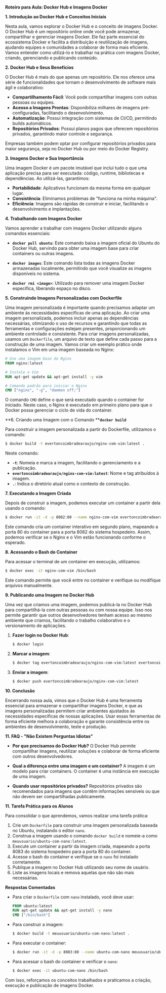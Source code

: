 **Roteiro para Aula: Docker Hub e Imagens Docker**

**1. Introdução ao Docker Hub e Conceitos Iniciais**

Nesta aula, vamos explorar o Docker Hub e o conceito de imagens Docker. O Docker Hub é um repositório online onde você pode armazenar, compartilhar e gerenciar imagens Docker. Ele faz parte essencial do ecossistema Docker e facilita a distribuição e reutilização de imagens, ajudando equipes e comunidades a colaborar de forma mais eficiente. Vamos entender como utilizá-lo e trabalhar na prática com imagens Docker, criando, gerenciando e publicando conteúdo.

**2. Docker Hub e Seus Benefícios**

O Docker Hub é mais do que apenas um repositório. Ele nos oferece uma série de funcionalidades que tornam o desenvolvimento de software mais ágil e colaborativo:

- **Compartilhamento Fácil**: Você pode compartilhar imagens com outras pessoas ou equipes.
- **Acesso a Imagens Prontas**: Disponibiliza milhares de imagens pré-configuradas, facilitando o desenvolvimento.
- **Automatização**: Possui integração com sistemas de CI/CD, permitindo builds automáticos.
- **Repositórios Privados**: Possui planos pagos que oferecem repositórios privados, garantindo maior controle e segurança.

Empresas também podem optar por configurar repositórios privados para maior segurança, seja no Docker Hub ou por meio do Docker Registry.

**3. Imagens Docker e Sua Importância**

Uma imagem Docker é um pacote imutável que inclui tudo o que uma aplicação precisa para ser executada: código, runtime, bibliotecas e dependências. Ao utilizá-las, garantimos:

- **Portabilidade**: Aplicativos funcionam da mesma forma em qualquer lugar.
- **Consistência**: Eliminamos problemas de "funciona na minha máquina".
- **Eficiência**: Imagens são rápidas de construir e iniciar, facilitando o desenvolvimento e implantações.

**4. Trabalhando com Imagens Docker**

Vamos aprender a trabalhar com imagens Docker utilizando alguns comandos essenciais:

- **`docker pull ubuntu`**: Este comando baixa a imagem oficial do Ubuntu do Docker Hub, servindo para obter uma imagem base para criar containers ou outras imagens.

- **`docker images`**: Este comando lista todas as imagens Docker armazenadas localmente, permitindo que você visualize as imagens disponíveis no sistema.

- **`docker rmi <image>`**: Utilizado para remover uma imagem Docker específica, liberando espaço no disco.

**5. Construindo Imagens Personalizadas com Dockerfile**

Uma imagem personalizada é importante quando precisamos adaptar um ambiente às necessidades específicas de uma aplicação. Ao criar uma imagem personalizada, podemos incluir apenas as dependências necessárias, otimizando o uso de recursos e garantindo que todas as ferramentas e configurações estejam presentes, proporcionando um ambiente controlado e consistente. Para criar imagens personalizadas, usamos um `Dockerfile`, um arquivo de texto que define cada passo para a construção de uma imagem. Vamos criar um exemplo prático onde instalamos o Vim em uma imagem baseada no Nginx:

```Dockerfile
# Use uma imagem base do Nginx
FROM nginx:latest

# Instale o Vim
RUN apt-get update && apt-get install -y vim

# Comando padrão para iniciar o Nginx
CMD ["nginx", "-g", "daemon off;"]
```

O comando `CMD` define o que será executado quando o container for iniciado. Neste caso, o Nginx é executado em primeiro plano para que o Docker possa gerenciar o ciclo de vida do container.

\*\*6. Criando uma Imagem com o Comando \*\***`docker build`**

Para construir a imagem personalizada a partir do Dockerfile, utilizamos o comando:

```bash
$ docker build -t evertoncoimbradearaujo/nginx-com-vim:latest .
```

Neste comando:

- **`-t`**: Nomeia e marca a imagem, facilitando o gerenciamento e a publicação.
- **`evertoncoimbradearaujo/nginx-com-vim:latest`**: Nome e tag atribuídos à imagem.
- **`.`**: Indica o diretório atual como o contexto de construção.

**7. Executando a Imagem Criada**

Depois de construir a imagem, podemos executar um container a partir dela usando o comando:

```bash
$ docker run -it -d -p 8082:80 --name nginx-com-vim evertoncoimbradearaujo/nginx-com-vim
```

Este comando cria um container interativo em segundo plano, mapeando a porta 80 do container para a porta 8082 do sistema hospedeiro. Assim, podemos verificar se o Nginx e o Vim estão funcionando conforme o esperado.

**8. Acessando o Bash do Container**

Para acessar o terminal de um container em execução, utilizamos:

```bash
$ docker exec -it nginx-com-vim /bin/bash
```

Este comando permite que você entre no container e verifique ou modifique arquivos manualmente.

**9. Publicando uma Imagem no Docker Hub**

Uma vez que criamos uma imagem, podemos publicá-la no Docker Hub para compartilhá-la com outras pessoas ou com nossa equipe. Isso nos permite garantir que outros desenvolvedores tenham acesso ao mesmo ambiente que criamos, facilitando o trabalho colaborativo e o versionamento de aplicações.

1. **Fazer login no Docker Hub**:

   ```bash
   $ docker login
   ```

2. **Marcar a imagem**:

   ```bash
   $ docker tag evertoncoimbradearaujo/nginx-com-vim:latest evertoncoimbradearaujo/nginx-com-vim:latest
   ```

3. **Enviar a imagem**:

   ```bash
   $ docker push evertoncoimbradearaujo/nginx-com-vim:latest
   ```

**10. Conclusão**

Encerrando nossa aula, vimos que o Docker Hub é uma ferramenta essencial para armazenar e compartilhar imagens Docker, e que as imagens personalizadas permitem criar ambientes ajustados às necessidades específicas de nossas aplicações. Usar essas ferramentas de forma eficiente melhora a colaboração e garante consistência entre os ambientes de desenvolvimento, teste e produção.

**11. FAQ - "Não Existem Perguntas Idiotas"**

- **Por que precisamos do Docker Hub?**
  O Docker Hub permite compartilhar imagens, reutilizar soluções e colaborar de forma eficiente com outros desenvolvedores.

- **Qual a diferença entre uma imagem e um container?**
  A imagem é um modelo para criar containers. O container é uma instância em execução de uma imagem.

- **Quando usar repositórios privados?**
  Repositórios privados são recomendados para imagens que contêm informações sensíveis ou que não devem ser compartilhadas publicamente.

**11. Tarefa Prática para os Alunos**

Para consolidar o que aprendemos, vamos realizar uma tarefa prática:

1. Crie um `Dockerfile` para construir uma imagem personalizada baseada no Ubuntu, instalando o editor `nano`.
2. Construa a imagem usando o comando `docker build` e nomeie-a como `meuusuario/ubuntu-com-nano:latest`.
3. Execute um container a partir da imagem criada, mapeando a porta 8083 do sistema hospedeiro para a porta 80 do container.
4. Acesse o bash do container e verifique se o `nano` foi instalado corretamente.
5. Publique a imagem no Docker Hub utilizando seu nome de usuário.
6. Liste as imagens locais e remova aquelas que não são mais necessárias.

**Respostas Comentadas**

- Para criar o `Dockerfile` com `nano` instalado, você deve usar:

  ```Dockerfile
  FROM ubuntu:latest
  RUN apt-get update && apt-get install -y nano
  CMD ["/bin/bash"]
  ```

- Para construir a imagem:

  ```bash
  $ docker build -t meuusuario/ubuntu-com-nano:latest .
  ```

- Para executar o container:

  ```bash
  $ docker run -it -d -p 8083:80 --name ubuntu-com-nano meuusuario/ubuntu-com-nano
  ```

- Para acessar o bash do container e verificar o `nano`:

  ```bash
  $ docker exec -it ubuntu-com-nano /bin/bash
  ```

Com isso, reforçamos os conceitos trabalhados e praticamos a criação, execução e publicação de imagens Docker.

